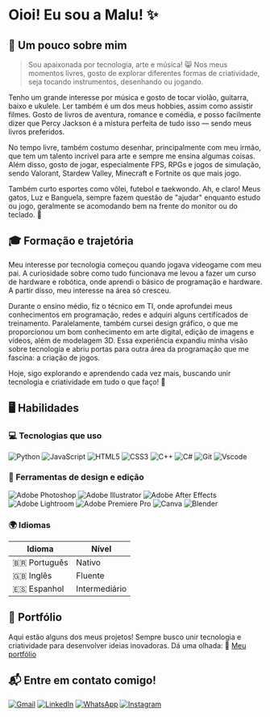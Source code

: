 # Oioi! Eu sou a Malu! ✨

## 🌸 Um pouco sobre mim
> Sou apaixonada por tecnologia, arte e música! 😸 Nos meus momentos livres, gosto de explorar diferentes formas de criatividade, seja tocando instrumentos, desenhando ou jogando.

Tenho um grande interesse por música e gosto de tocar violão, guitarra, baixo e ukulele. Ler também é um dos meus hobbies, assim como assistir filmes. Gosto de livros de aventura, romance e comédia, e posso facilmente dizer que Percy Jackson é a mistura perfeita de tudo isso — sendo meus livros preferidos.

No tempo livre, também costumo desenhar, principalmente com meu irmão, que tem um talento incrível para arte e sempre me ensina algumas coisas. Além disso, gosto de jogar, especialmente FPS, RPGs e jogos de simulação, sendo Valorant, Stardew Valley, Minecraft e Fortnite os que mais jogo.

Também curto esportes como vôlei, futebol e taekwondo. Ah, e claro! Meus gatos, Luz e Banguela, sempre fazem questão de "ajudar" enquanto estudo ou jogo, geralmente se acomodando bem na frente do monitor ou do teclado. 🐾

## 🎓 Formação e trajetória
Meu interesse por tecnologia começou quando jogava videogame com meu pai. A curiosidade sobre como tudo funcionava me levou a fazer um curso de hardware e robótica, onde aprendi o básico de programação e hardware. A partir disso, meu interesse na área só cresceu.

Durante o ensino médio, fiz o técnico em TI, onde aprofundei meus conhecimentos em programação, redes e adquiri alguns certificados de treinamento. Paralelamente, também cursei design gráfico, o que me proporcionou um bom conhecimento em arte digital, edição de imagens e vídeos, além de modelagem 3D. Essa experiência expandiu minha visão sobre tecnologia e abriu portas para outra área da programação que me fascina: a criação de jogos.

Hoje, sigo explorando e aprendendo cada vez mais, buscando unir tecnologia e criatividade em tudo o que faço! 🚀

## 🖥️ Habilidades
### 💻 Tecnologias que uso  
![Python](https://img.shields.io/badge/python-9B59B6?style=for-the-badge&logo=python&logoColor=D8CEF6)
![JavaScript](https://img.shields.io/badge/javascript-9B59B6?style=for-the-badge&logo=javascript&logoColor=D8CEF6)
![HTML5](https://img.shields.io/badge/HTML5-9B59B6?style=for-the-badge&logo=html5&logoColor=D8CEF6)
![CSS3](https://img.shields.io/badge/CSS-9B59B6?style=for-the-badge&logo=css3&logoColor=D8CEF6)
![C++](https://img.shields.io/badge/C%2B%2B-9B59B6?style=for-the-badge&logo=c%2B%2B&logoColor=D8CEF6)
![C#](https://img.shields.io/badge/C%23-9B59B6?style=for-the-badge&logo=c-sharp&logoColor=D8CEF6)
![Git](https://img.shields.io/badge/GIT-9B59B6?style=for-the-badge&logo=git&logoColor=D8CEF6)
![Vscode](https://img.shields.io/badge/Vscode-9B59B6?style=for-the-badge&logo=visual-studio-code&logoColor=D8CEF6)

### 🎨 Ferramentas de design e edição  

![Adobe Photoshop](https://img.shields.io/badge/adobe%20photoshop-9B59B6?style=for-the-badge&logo=adobe%20photoshop&logoColor=D8CEF6)
![Adobe Illustrator](https://img.shields.io/badge/adobe%20illustrator-9B59B6?style=for-the-badge&logo=adobe%20illustrator&logoColor=D8CEF6)
![Adobe After Effects](https://img.shields.io/badge/Adobe%20After%20Effects-9B59B6?style=for-the-badge&logo=Adobe%20After%20Effects&logoColor=D8CEF6)
![Adobe Lightroom](https://img.shields.io/badge/Adobe%20Lightroom-9B59B6?style=for-the-badge&logo=Adobe%20Lightroom&logoColor=D8CEF6)
![Adobe Premiere Pro](https://img.shields.io/badge/Adobe%20Premiere%20Pro-9B59B6?style=for-the-badge&logo=Adobe%20Premiere%20Pro&logoColor=D8CEF6)
![Canva](https://img.shields.io/badge/Canva-9B59B6?style=for-the-badge&logo=Canva&logoColor=D8CEF6)
![Blender](https://img.shields.io/badge/blender-9B59B6?style=for-the-badge&logo=blender&logoColor=D8CEF6)

### 🌍 Idiomas
| Idioma         | Nível        |
|----------------|--------------|
| 🇧🇷 Português   | Nativo        |
| 🇬🇧 Inglês      | Fluente       |
| 🇪🇸 Espanhol    | Intermediário |


## 📑 Portfólio
Aqui estão alguns dos meus projetos! Sempre busco unir tecnologia e criatividade para desenvolver ideias inovadoras. Dá uma olhada:
🔗 [Meu portfólio]()

## 📬 Entre em contato comigo!
[![Gmail](https://img.shields.io/badge/Gmail-9B59B6?style=for-the-badge&logo=gmail&logoColor=D8CEF6)]()
[![LinkedIn](https://img.shields.io/badge/linkedin-9B59B6?style=for-the-badge&logo=linkedin&logoColor=D8CEF6)](https://www.linkedin.com/in/maria-romani-7b6b48294)
[![WhatsApp](https://img.shields.io/badge/WhatsApp-9B59B6?style=for-the-badge&logo=whatsapp&logoColor=D8CEF6)](https://wa.me/+5512997878019)
[![Instagram](https://img.shields.io/badge/Instagram-9B59B6?style=for-the-badge&logo=Instagram&logoColor=D8CEF6)](https://www.instagram.com/malubis_arts)